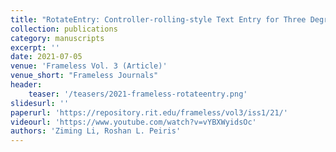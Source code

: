 ```yaml
---
title: "RotateEntry: Controller-rolling-style Text Entry for Three Degrees of Freedom Virtual Reality Devices"
collection: publications
category: manuscripts
excerpt: ''
date: 2021-07-05
venue: 'Frameless Vol. 3 (Article)'
venue_short: "Frameless Journals"
header:
    teaser: '/teasers/2021-frameless-rotateentry.png'
slidesurl: ''
paperurl: 'https://repository.rit.edu/frameless/vol3/iss1/21/'
videourl: 'https://www.youtube.com/watch?v=vYBXWyidsOc'
authors: 'Ziming Li, Roshan L. Peiris'
---
```

